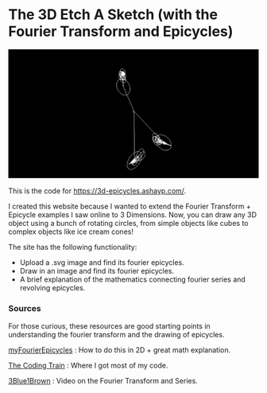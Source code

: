 # The 3D Etch A Sketch (with the Fourier Transform and Epicycles)

![](img/example.gif)

This is the code for https://3d-epicycles.ashayp.com/. 

I created this website because I wanted to extend the Fourier Transform + Epicycle examples I saw online to 3 Dimensions. Now, you can draw any 3D object using a bunch of rotating circles, from simple objects like cubes to complex objects like ice cream cones!

The site has the following functionality:

- Upload a .svg image and find its fourier epicycles.
- Draw in an image and find its fourier epicycles.
- A brief explanation of the mathematics connecting fourier series and revolving epicycles.

### Sources

For those curious, these resources are good starting points in understanding the fourier transform and the drawing of epicycles.

[myFourierEpicycles](https://www.myfourierepicycles.com/) : How to do this in 2D + great math explanation.

[The Coding Train](https://www.youtube.com/watch?v=MY4luNgGfms&ab_channel=TheCodingTrain) : Where I got most of my code.

[3Blue1Brown](https://www.youtube.com/watch?v=r6sGWTCMz2k&ab_channel=3Blue1Brown) :
Video on the Fourier Transform and Series.
